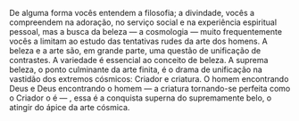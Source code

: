 ﻿De alguma forma vocês entendem a filosofia; a divindade, vocês a compreendem na adoração, no serviço social e na experiência espiritual pessoal, mas a busca da beleza — a cosmologia — muito frequentemente vocês a limitam ao estudo das tentativas rudes da arte dos homens. A beleza e a arte são, em grande parte, uma questão de unificação de contrastes. A variedade é essencial ao conceito de beleza. A suprema beleza, o ponto culminante da arte finita, é o drama de unificação na vastidão dos extremos cósmicos: Criador e criatura. O homem encontrando Deus e Deus encontrando o homem — a criatura tornando-se perfeita como o Criador o é — , essa é a conquista superna do supremamente belo, o atingir do ápice da arte cósmica.